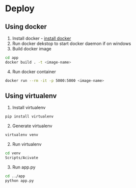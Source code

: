 # Deploy

## Using docker

1. Install docker - [install docker](https://docs.docker.com/get-docker/)
2. Run docker dekstop to start docker daemon if on windows
3. Build docker image
```bash
cd app
docker build . -t <image-name>
```
4. Run docker container
```bash
docker run --rm -it -p 5000:5000 <image-name>
```

## Using virtualenv


1. Install virtualenv
```bash
pip install virtualenv
```
2. Generate virtualenv
```bash
virtualenv venv
```
2. Run virtualenv
```bash
cd venv
Scripts/Acivate
```
3. Run app.py
```bash
cd ../app
python app.py
```